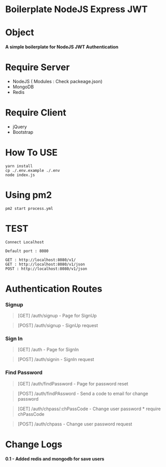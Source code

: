 # Boilerplate NodeJS Express JWT

# Object
#### A simple boilerplate for NodeJS JWT Authentication

# Require Server
* NodeJS ( Modules : Check packeage.json)
* MongoDB
* Redis

# Require Client
* jQuery
* Bootstrap

# How To USE

```
yarn install
cp ./.env.example ./.env
node index.js
```
 
# Using pm2

```
pm2 start process.yml
```

# TEST

```
Connect Localhost

Default port : 8080

GET : http://localhost:8080/v1/
GET : http://localhost:8080/v1/json
POST : http://localhost:8080/v1/json
```

# Authentication Routes

### Signup 

> [GET] /auth/signup - Page for SignUp

> [POST] /auth/signup - SignUp request

### Sign In

> [GET] /auth - Page for SignIn

> [POST] /auth/signin - SignIn request

### Find Password

> [GET] /auth/findPassword - Page for password reset

> [POST] /auth/findPAssword - Send a code to email for change password

> [GET] /auth/chpass/:chPassCode - Change user password * require chPassCode

> [POST] /auth/chpass - Change user password request


# Change Logs
#### 0.1  - Added redis and mongodb for save users

